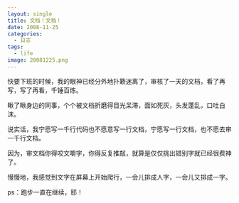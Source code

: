 ```yaml
---
layout: single
title: 文档！文档！
date: 2008-11-25
categories:
  - 日志
tags:
  - life
image: 20081225.png
---
```


快要下班的时候，我的眼神已经分外地扑簌迷离了，审核了一天的文档，看了再写，写了再看，千锤百炼。

瞅了瞅身边的同事，个个被文档折磨得目光呆滞，面如死灰，头发蓬乱，口吐白沫。

说实话，我宁愿写一千行代码也不愿意写一行文档，宁愿写一行文档，也不愿去审一千行文档。

因为，审文档你得咬文嚼字，你得反复推敲，就算是仅仅挑出错别字就已经很费神了。

慢慢地，我感觉到文字在屏幕上开始爬行，一会儿排成人字，一会儿又排成一字。

ps：跑步一直在继续，耶！
